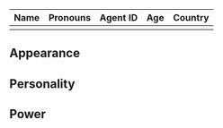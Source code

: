 | Name | Pronouns | Agent ID | Age | Country |
|:----:|:--------:|:--------:|:---:|:-------:|
|      |          |          |     |         |
## Appearance

## Personality

## Power